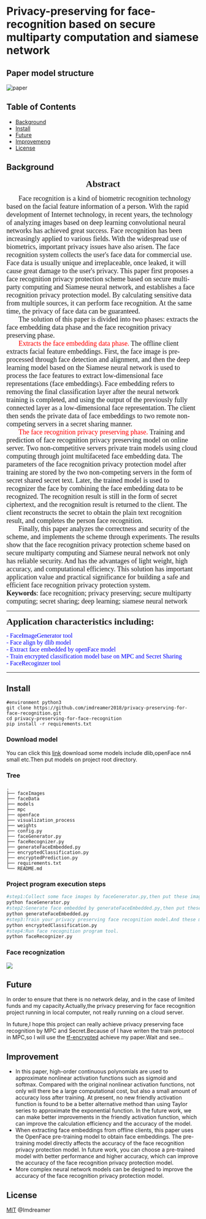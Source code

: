 # **Privacy-preserving for face-recognition based on secure multiparty computation and siamese network**
## Paper model structure

![paper](http://imdreamer.oss-cn-hangzhou.aliyuncs.com/picGo/model%20architecture.png)

## Table of Contents

- [Background](https://github.com/imdreamer2018/privacy-preserving-for-face-recognition#background)
- [Install](https://github.com/imdreamer2018/privacy-preserving-for-face-recognition#install)
- [Future](https://github.com/imdreamer2018/privacy-preserving-for-face-recognition#Future)
- [Improvemeng](https://github.com/imdreamer2018/privacy-preserving-for-face-recognition#Improvement)
- [License](https://github.com/imdreamer2018/privacy-preserving-for-face-recognition#license)

## Background

<p align="center"><font face="roman" size=5><b>Abstract</b></font></p>

<p><font face="roman" size=4>&nbsp;&nbsp;&nbsp;&nbsp;&nbsp;&nbsp;&nbsp;Face recognition is a kind of biometric recognition technology based on the facial feature information of a person. With the rapid development of Internet technology, in recent years, the technology of analyzing images based on deep learning convolutional neural networks has achieved great success. Face recognition has been increasingly applied to various fields. With the widespread use of biometrics, important privacy issues have also arisen. The face recognition system collects the user's face data for commercial use. Face data is usually unique and irreplaceable, once leaked, it will cause great damage to the user's privacy. This paper first proposes a face recognition privacy protection scheme based on secure multi-party computing and Siamese neural network, and establishes a face recognition privacy protection model. By calculating sensitive data from multiple sources, it can perform face recognition. At the same time, the privacy of face data can be guaranteed.
  <br>
&nbsp;&nbsp;&nbsp;&nbsp;&nbsp;&nbsp;&nbsp;The solution of this paper is divided into two phases: extracts the face embedding data phase and the face recognition privacy preserving phase.
 <br>
  &nbsp;&nbsp;&nbsp;&nbsp;&nbsp;&nbsp;&nbsp;<font color="red">Extracts the face embedding data phase.</font> The offline client extracts facial feature embeddings. First, the face image is pre-processed through face detection and alignment, and then the deep learning model based on the Siamese neural network is used to process the face features to extract low-dimensional face representations (face embeddings). Face embedding refers to removing the final classification layer after the neural network training is completed, and using the output of the previously fully connected layer as a low-dimensional face representation. The client then sends the private data of face embeddings to two remote non-competing servers in a secret sharing manner.
  <br>
  &nbsp;&nbsp;&nbsp;&nbsp;&nbsp;&nbsp;&nbsp;<font color="red">The face recognition privacy preserving phase.</font> Training and prediction of face recognition privacy preserving model on online server. Two non-competitive servers private train models using cloud computing through joint multifaceted face embedding data. The parameters of the face recognition privacy protection model after training are stored by the two non-competing servers in the form of secret shared secret text. Later, the trained model is used to recognizer the face by combining the face embedding data to be recognized. The recognition result is still in the form of secret ciphertext, and the recognition result is returned to the client. The client reconstructs the secret to obtain the plain text recognition result, and completes the person face recognition.
  <br>
&nbsp;&nbsp;&nbsp;&nbsp;&nbsp;&nbsp;&nbsp;Finally, this paper analyzes the correctness and security of the scheme, and implements the scheme through experiments. The results show that the face recognition privacy protection scheme based on secure multiparty computing and Siamese neural network not only has reliable security. And has the advantages of light weight, high accuracy, and computational efficiency. This solution has important application value and practical significance for building a safe and efficient face recognition privacy protection system.
	<br>
<b>Keywords</b>: face recognition; privacy preserving; secure multiparty computing; secret sharing; deep learning; siamese neural network
  </p></font>

------

<p><font face="roman" size=5>
  <b>Application characteristics including:</b>
</font></p>

<p><font face="roman" size=3 color="blue">
- FaceImageGenerator tool<br>
- Face align by dlib model<br>
- Extract face embedded by openFace model <br>
- Train encrypted classification model base on MPC and Secret Sharing<br>
- FaceRecoginzer tool</font></p>

------

## Install

```shell
#environment python3
git clone https://github.com/imdreamer2018/privacy-preserving-for-face-recognition.git
cd privacy-preserving-for-face-recognition
pip install -r requirements.txt
```

### Download model

You can click this [link](http://imdreamer.oss-cn-hangzhou.aliyuncs.com/picGo/models.zip) download some models include dlib,openFace nn4 small etc.Then put models on project root directory.

### Tree

```shell
.
├── faceImages
├── faceData
├── models
├── mpc
├── openface
├── visualization_process
├── weights
├── config.py
├── faceGenerator.py
├── faceRecognizer.py
├── generateFaceEmbedded.py
├── encryptedClassification.py
├── encryptedPrediction.py
├── requirements.txt
└── README.md
```

### Project program execution steps

```python
#step1:Collect some face images by faceGenerator.py,then put these images on dir faceImages
python faceGenerator.py
#step2:Generate face embedded by generateFaceEmbedded.py,then put these embedded on dir faceData
python generateFaceEmbedded.py
#step3:Train your privacy preserving face recognition model.And these model will be save in dir weights
python encryptedClassification.py
#step4:Run face recognition program tool.
python faceRecognizer.py
```

### Face recognization

![](http://imdreamer.oss-cn-hangzhou.aliyuncs.com/picGo/face.png)

## Future

In order to ensure that there is no network delay, and in the case of limited funds and my capacity.Actually,the privacy preserving for face recognition project running in local computer, not really running on a cloud server.

In future,I hope this project can really achieve privacy preserving face recognition by MPC and Secret.Because of I have writen the train protocol in MPC,so I will use the [tf-encrypted](https://github.com/tf-encrypted/tf-encrypted) achieve my paper.Wait and see...

## Improvement

- In this paper, high-order continuous polynomials are used to approximate nonlinear activation functions such as sigmoid and softmax. Compared with the original nonlinear activation functions, not only will there be a large computational cost, but also a small amount of accuracy loss after training. At present, no new friendly activation function is found to be a better alternative method than using Taylor series to approximate the exponential function. In the future work, we can make better improvements in the friendly activation function, which can improve the calculation efficiency and the accuracy of the model.
- When extracting face embeddings from offline clients, this paper uses the OpenFace pre-training model to obtain face embeddings. The pre-training model directly affects the accuracy of the face recognition privacy protection model. In future work, you can choose a pre-trained model with better performance and higher accuracy, which can improve the accuracy of the face recognition privacy protection model.
- More complex neural network models can be designed to improve the accuracy of the face recognition privacy protection model.

## License

[MIT](https://github.com/imdreamer2018/privacy-preserving-for-face-recognition/LICENSE) @Imdreamer

